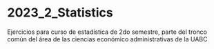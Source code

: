# 2023_2_Statistics
Ejercicios para curso de estadística de 2do semestre, parte del tronco común del área de las ciencias económico administrativas de la UABC
